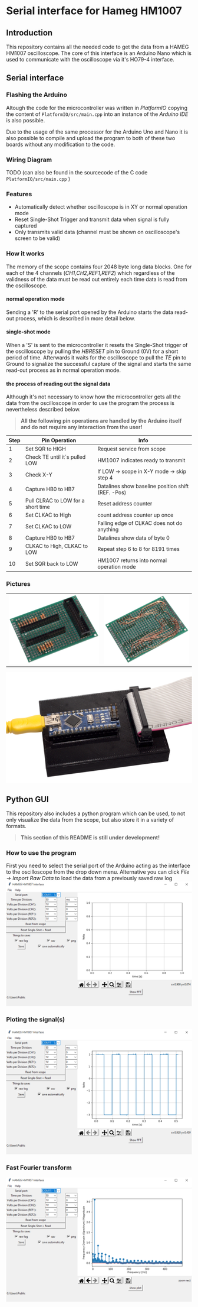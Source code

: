 # Serial interface for Hameg HM1007
## Introduction
This repository contains all the needed code to get the data from a HAMEG HM1007 oscilloscope. The core of this interface is an Arduino Nano which is used to communicate with the oscilloscope via it's HO79-4 interface.

## Serial interface
### Flashing the Arduino
Altough the code for the microcontroller was written in *PlatformIO* copying the content of `PlatformIO/src/main.cpp` into an instance of the *Arduino IDE* is also possible.

Due to the usage of the same processor for the Arduino Uno and Nano it is also possible to compile and upload the program to both of these two boards without any modification to the code. 

### Wiring Diagram
TODO (can also be found in the sourcecode of the C code `PlatformIO/src/main.cpp` )
### Features
- Automatically detect whether oscilloscope is in XY or normal operation mode
- Reset Single-Shot Trigger and transmit data when signal is fully captured
- Only transmits valid data (channel must be shown on oscilloscope's screen to be valid)

### How it works
The memory of the scope contains four 2048 byte long data blocks. One for each of the 4 channels (*CH1,CH2,REF1,REF2*) which regardless of the validness of the data must be read out entirely each time data is read from the oscilloscope.
#### normal operation mode
Sending a 'R' to the serial port opened by the Arduino starts the data read-out process, which is described in more detail below.

#### single-shot mode
When a 'S' is sent to the microcontroller it resets the Single-Shot trigger of the oscilloscope by pulling the *HBRESET* pin to Ground (0V) for a short period of time. Afterwards it waits for the oscilloscope to pull the *TE* pin to Ground to signalize the successful capture of the signal and starts the same read-out process as in normal operation mode.
#### the process of reading out the signal data
Although it's not necessary to know how the microcontroller gets all the data from the oscilloscope in order to use the program the process is nevertheless described below. 


> **All the following pin operations are handled by the Arduino itself and do not require any interaction from the user!**

| Step | Pin Operation                      | Info                                               |
|------|------------------------------------|----------------------------------------------------|
| 1    | Set SQR to HIGH                    | Request service from scope                         |
| 2    | Check TE until it´s pulled LOW     | HM1007 indicates ready to transmit                 |
| 3    | Check X-Y                          | If LOW -> scope in X-Y mode -> skip step 4         |
| 4    | Capture HB0 to HB7                 | Datalines show baseline position shift (REF. -Pos) |
| 5    | Pull CLRAC to LOW for a short time | Reset address counter                              |
| 6    | Set CLKAC to High                  | count address counter up once                      |
| 7    | Set CLKAC to LOW                   | Falling edge of CLKAC does not do anything         |
| 8    | Capture HB0 to HB7                 | Datalines show data of byte 0                      |
| 9    | CLKAC to High, CLKAC to LOW        | Repeat step 6 to 8 for 8191 times                  |
| 10   | Set SQR back to LOW                | HM1007 returns into normal operation mode          |
### Pictures
| | |
| --- | --- | 
|![Bottom of Circuit Board](Pictures/Hameg_Interface_circuit_board_top.png?raw=true "Top of circuit board") | ![Alt text](Pictures/Hameg_Interface_circuit_board_bottom.png?raw=true "Bottom of circuit board")|

![Alt text](Pictures/Hameg_Interface_with_cable.png?raw=true "Serial interface with case and cables")
## Python GUI
This repository also includes a python program which can be used, to not only visualize the data from the scope, but also store it in a variety of formats.
> **This section of this README is still under development!**

### How to use the program
First you need to select the serial port of the Arduino acting as the interface to the oscilloscope from the drop down menu. Alternative you can click *File -> Import Raw Data* to load the data from a previously saved raw log  
![Python GUI](Pictures/Software/Empty_Interface.png?raw=true "python program with no data loaded")

### Ploting the signal(s)
![Python GUI](Pictures/Software/Square_Wave_Loaded.png?raw=true "python program with no data loaded")

### Fast Fourier transform
![Python GUI](Pictures/Software/Square_Wave_FFT.png?raw=true "python program with no data loaded")